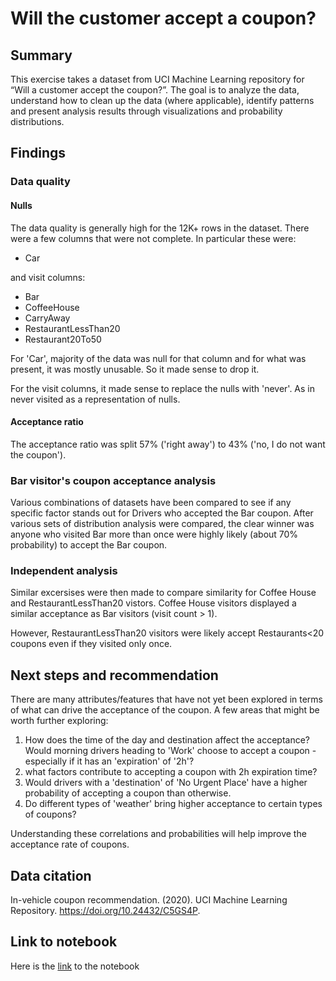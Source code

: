 # Will the customer accept a coupon?
## Summary
This exercise takes a dataset from UCI Machine Learning repository for  “Will a customer accept the coupon?”. The goal is to analyze the data, understand how to clean up the data (where applicable), identify patterns and present analysis results through visualizations and probability distributions.

## Findings
### Data quality
#### Nulls
The data quality is generally high for the 12K+ rows in the dataset. There were a few columns that were not complete. In particular these were:
- Car

and visit columns:

- Bar
- CoffeeHouse
- CarryAway
- RestaurantLessThan20
- Restaurant20To50

For 'Car', majority of the data was null for that column and for what was present, it was mostly unusable. So it made sense to drop it.

For the visit columns, it made sense to replace the nulls with 'never'. As in never visited as a representation of nulls.

#### Acceptance ratio
The acceptance ratio was split 57% ('right away') to 43% ('no, I do not want the coupon').

### Bar visitor's coupon acceptance analysis
Various combinations of datasets have been compared to see if any specific factor stands out for Drivers who accepted the Bar coupon. After various sets of distribution analysis were compared, the clear winner was anyone who visited Bar more than once were highly likely (about 70% probability) to accept the Bar coupon.

### Independent analysis
Similar excersises were then made to compare similarity for Coffee House and RestaurantLessThan20 vistors. Coffee House visitors displayed a similar acceptance as Bar visitors (visit count > 1). 

However, RestaurantLessThan20 visitors were likely accept Restaurants<20 coupons even if they visited only once.

## Next steps and recommendation
There are many attributes/features that have not yet been explored in terms of what can drive the acceptance of the coupon.  A few areas that might be worth further exploring:
1. How does the time of the day and destination affect the acceptance? Would morning drivers heading to 'Work' choose to accept a coupon - especially if it has an 'expiration' of '2h'?
2. what factors contribute to accepting a coupon with 2h expiration time?
3. Would drivers with a 'destination' of 'No Urgent Place' have a higher probability of accepting a coupon than otherwise.
4. Do different types of 'weather' bring higher acceptance to certain types of coupons?

Understanding these correlations and probabilities will help improve the acceptance rate of coupons.

## Data citation
In-vehicle coupon recommendation. (2020). UCI Machine Learning Repository. https://doi.org/10.24432/C5GS4P.

## Link to notebook
Here is the [link](prompt.ipynb) to the notebook